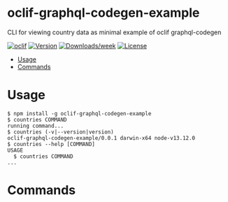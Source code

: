 oclif-graphql-codegen-example
=============================

CLI for viewing country data as minimal example of oclif graphql-codegen

[![oclif](https://img.shields.io/badge/cli-oclif-brightgreen.svg)](https://oclif.io)
[![Version](https://img.shields.io/npm/v/oclif-graphql-codegen-example.svg)](https://npmjs.org/package/oclif-graphql-codegen-example)
[![Downloads/week](https://img.shields.io/npm/dw/oclif-graphql-codegen-example.svg)](https://npmjs.org/package/oclif-graphql-codegen-example)
[![License](https://img.shields.io/npm/l/oclif-graphql-codegen-example.svg)](https://github.com/ryanwersal/oclif-graphql-codegen-example/blob/master/package.json)

<!-- toc -->
* [Usage](#usage)
* [Commands](#commands)
<!-- tocstop -->
# Usage
<!-- usage -->
```sh-session
$ npm install -g oclif-graphql-codegen-example
$ countries COMMAND
running command...
$ countries (-v|--version|version)
oclif-graphql-codegen-example/0.0.1 darwin-x64 node-v13.12.0
$ countries --help [COMMAND]
USAGE
  $ countries COMMAND
...
```
<!-- usagestop -->
# Commands
<!-- commands -->

<!-- commandsstop -->
